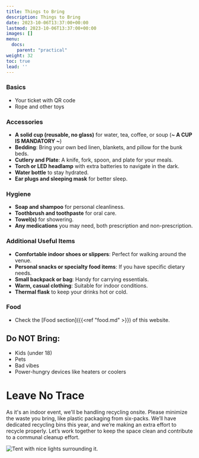 ```yaml
---
title: Things to Bring
description: Things to Bring
date: 2023-10-06T13:37:00+00:00
lastmod: 2023-10-06T13:37:00+00:00
images: []
menu: 
  docs:
    parent: "practical"
weight: 32
toc: true
lead: ''
---
```


### Basics

* Your ticket with QR code
* Rope and other toys

### Accessories

* **A solid cup (reusable, no glass)** for water, tea, coffee, or soup (**~ A CUP IS MANDATORY ~**)
* **Bedding**: Bring your own bed linen, blankets, and pillow for the bunk beds.
* **Cutlery and Plate**: A knife, fork, spoon, and plate for your meals.
* **Torch or LED headlamp** with extra batteries to navigate in the dark.
* **Water bottle** to stay hydrated.
* **Ear plugs and sleeping mask** for better sleep.

### Hygiene

* **Soap and shampoo** for personal cleanliness.
* **Toothbrush and toothpaste** for oral care.
* **Towel(s)** for showering.
* **Any medications** you may need, both prescription and non-prescription.

### Additional Useful Items

* **Comfortable indoor shoes or slippers**: Perfect for walking around the venue.
* **Personal snacks or specialty food items**: If you have specific dietary needs.
* **Small backpack or bag**: Handy for carrying essentials.
* **Warm, casual clothing**: Suitable for indoor conditions.
* **Thermal flask** to keep your drinks hot or cold.

### Food

* Check the [Food section]({{<ref "food.md" >}}) of this website.

## Do NOT Bring:

* Kids (under 18)
* Pets
* Bad vibes
* Power-hungry devices like heaters or coolers

# Leave No Trace

As it's an indoor event, we'll be handling recycling onsite. Please minimize the waste you bring, like plastic packaging from six-packs. We’ll have dedicated recycling bins this year, and we’re making an extra effort to recycle properly. Let’s work together to keep the space clean and contribute to a communal cleanup effort.

![Tent with nice lights surrounding it.](/images/tent.jpg)

